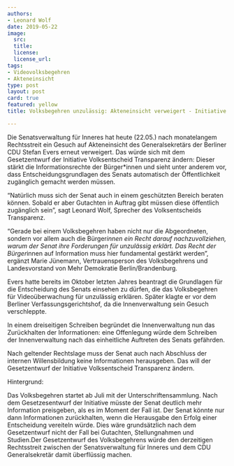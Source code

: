 ```yaml
---
authors: 
- Leonard Wolf
date: 2019-05-22
image:
  src: 
  title: 
  license: 
  license_url: 
tags:
- Videovolksbegehren
- Akteneinsicht
type: post
layout: post
card: true
featured: yellow
title: Volksbegehren unzulässig: Akteneinsicht verweigert - Initiative fordert neue gesetzliche Regelungen

---
```


Die Senatsverwaltung für Inneres hat heute (22.05.) nach monatelangem Rechtsstreit ein Gesuch auf Akteneinsicht des Generalsekretärs der Berliner CDU Stefan Evers erneut verweigert. Das würde sich mit dem Gesetzentwurf der Initiative Volksentscheid Transparenz ändern: Dieser stärkt die Informationsrechte der Bürger*innen und sieht unter anderem vor, dass Entscheidungsgrundlagen des Senats automatisch der Öffentlichkeit zugänglich gemacht werden müssen.  

“Natürlich muss sich der Senat auch in einem geschützten Bereich beraten können. Sobald er aber Gutachten in Auftrag gibt müssen diese öffentlich zugänglich sein”, sagt Leonard Wolf, Sprecher des Volksentscheids Transparenz.

“Gerade bei einem Volksbegehren haben nicht nur die Abgeordneten, sondern vor allem auch die Bürger*innen ein Recht darauf nachzuvollziehen, warum der Senat ihre Forderungen für unzulässig erklärt. Das Recht der Bürger*innen auf Information muss hier fundamental gestärkt werden”, ergänzt Marie Jünemann, Vertrauensperson des Volksbegehrens und Landesvorstand von Mehr Demokratie Berlin/Brandenburg. 

Evers hatte bereits im Oktober letzten Jahres beantragt die Grundlagen für die Entscheidung des Senats einsehen zu dürfen, die das Volksbegehren für Videoüberwachung für unzulässig erklären. Später klagte er vor dem Berliner Verfassungsgerichtshof, da die Innenverwaltung sein Gesuch verschleppte. 

In einem dreiseitigen Schreiben begründet die Innenverwaltung nun das Zurückhalten der Informationen: eine Offenlegung würde dem Schreiben der Innenverwaltung nach das einheitliche Auftreten des Senats gefährden.

Nach geltender Rechtslage muss der Senat auch nach Abschluss der internen Willensbildung keine Informationen herausgeben. Das will der Gesetzentwurf der Initiative Volksentscheid Transparenz ändern. 

Hintergrund:

Das Volksbegehren startet ab Juli mit der Unterschriftensammlung. Nach dem Gesetzesentwurf der Initiative müsste der Senat deutlich mehr Information preisgeben, als es im Moment der Fall ist. Der Senat könnte nur dann Informationen zurückhalten, wenn die Herausgabe den Erfolg einer Entscheidung vereiteln würde. Dies wäre grundsätzlich nach dem Gesetzentwurf nicht der Fall bei Gutachten, Stellungnahmen und Studien.Der Gesetzentwurf des Volksbegehrens würde den derzeitigen Rechtsstreit zwischen der Senatsverwaltung für Inneres und dem CDU Generalsekretär damit überflüssig machen.
